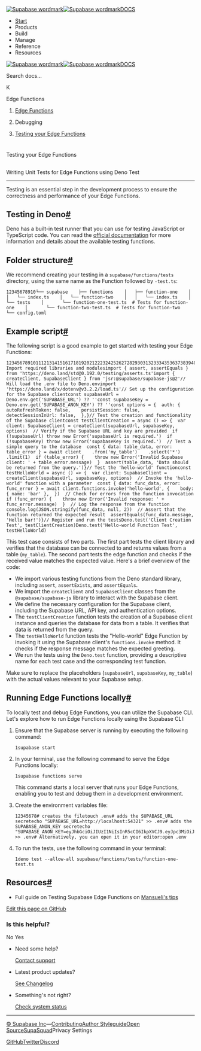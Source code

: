 [![Supabase wordmark](https://supabase.com/docs/_next/image?url=%2Fdocs%2Fsupabase-dark.svg&w=256&q=75&dpl=dpl_5BYG5BkQhU19GEfZfhcgAbeGcRQo)![Supabase wordmark](https://supabase.com/docs/_next/image?url=%2Fdocs%2Fsupabase-light.svg&w=256&q=75&dpl=dpl_5BYG5BkQhU19GEfZfhcgAbeGcRQo)DOCS](https://supabase.com/docs)

-   [Start](https://supabase.com/docs/guides/getting-started)
-   Products
-   Build
-   Manage
-   Reference
-   Resources

[![Supabase wordmark](https://supabase.com/docs/_next/image?url=%2Fdocs%2Fsupabase-dark.svg&w=256&q=75&dpl=dpl_5BYG5BkQhU19GEfZfhcgAbeGcRQo)![Supabase wordmark](https://supabase.com/docs/_next/image?url=%2Fdocs%2Fsupabase-light.svg&w=256&q=75&dpl=dpl_5BYG5BkQhU19GEfZfhcgAbeGcRQo)DOCS](https://supabase.com/docs)

Search docs...

K

Edge Functions

1.  [Edge Functions](https://supabase.com/docs/guides/functions)

3.  Debugging

5.  [Testing your Edge Functions](https://supabase.com/docs/guides/functions/unit-test)

# 

Testing your Edge Functions

## 

Writing Unit Tests for Edge Functions using Deno Test

* * *

Testing is an essential step in the development process to ensure the correctness and performance of your Edge Functions.

## Testing in Deno[#](#testing-in-deno)

Deno has a built-in test runner that you can use for testing JavaScript or TypeScript code. You can read the [official documentation](https://docs.deno.com/runtime/manual/basics/testing/) for more information and details about the available testing functions.

## Folder structure[#](#folder-structure)

We recommend creating your testing in a `supabase/functions/tests` directory, using the same name as the Function followed by `-test.ts`:

```
12345678910└── supabase    ├── functions    │   ├── function-one    │   │   └── index.ts    │   └── function-two    │   │   └── index.ts    │   └── tests    │       └── function-one-test.ts  # Tests for function-one    │       └── function-two-test.ts  # Tests for function-two    └── config.toml
```

## Example script[#](#example-script)

The following script is a good example to get started with testing your Edge Functions:

```
12345678910111213141516171819202122232425262728293031323334353637383940414243444546474849505152535455565758596061// Import required libraries and modulesimport { assert, assertEquals } from 'https://deno.land/std@0.192.0/testing/asserts.ts'import { createClient, SupabaseClient } from 'jsr:@supabase/supabase-js@2'// Will load the .env file to Deno.envimport 'https://deno.land/x/dotenv@v3.2.2/load.ts'// Set up the configuration for the Supabase clientconst supabaseUrl = Deno.env.get('SUPABASE_URL') ?? ''const supabaseKey = Deno.env.get('SUPABASE_ANON_KEY') ?? ''const options = {  auth: {    autoRefreshToken: false,    persistSession: false,    detectSessionInUrl: false,  },}// Test the creation and functionality of the Supabase clientconst testClientCreation = async () => {  var client: SupabaseClient = createClient(supabaseUrl, supabaseKey, options)  // Verify if the Supabase URL and key are provided  if (!supabaseUrl) throw new Error('supabaseUrl is required.')  if (!supabaseKey) throw new Error('supabaseKey is required.')  // Test a simple query to the database  const { data: table_data, error: table_error } = await client    .from('my_table')    .select('*')    .limit(1)  if (table_error) {    throw new Error('Invalid Supabase client: ' + table_error.message)  }  assert(table_data, 'Data should be returned from the query.')}// Test the 'hello-world' functionconst testHelloWorld = async () => {  var client: SupabaseClient = createClient(supabaseUrl, supabaseKey, options)  // Invoke the 'hello-world' function with a parameter  const { data: func_data, error: func_error } = await client.functions.invoke('hello-world', {    body: { name: 'bar' },  })  // Check for errors from the function invocation  if (func_error) {    throw new Error('Invalid response: ' + func_error.message)  }  // Log the response from the function  console.log(JSON.stringify(func_data, null, 2))  // Assert that the function returned the expected result  assertEquals(func_data.message, 'Hello bar!')}// Register and run the testsDeno.test('Client Creation Test', testClientCreation)Deno.test('Hello-world Function Test', testHelloWorld)
```

This test case consists of two parts. The first part tests the client library and verifies that the database can be connected to and returns values from a table (`my_table`). The second part tests the edge function and checks if the received value matches the expected value. Here's a brief overview of the code:

-   We import various testing functions from the Deno standard library, including `assert`, `assertExists`, and `assertEquals`.
-   We import the `createClient` and `SupabaseClient` classes from the `@supabase/supabase-js` library to interact with the Supabase client.
-   We define the necessary configuration for the Supabase client, including the Supabase URL, API key, and authentication options.
-   The `testClientCreation` function tests the creation of a Supabase client instance and queries the database for data from a table. It verifies that data is returned from the query.
-   The `testHelloWorld` function tests the "Hello-world" Edge Function by invoking it using the Supabase client's `functions.invoke` method. It checks if the response message matches the expected greeting.
-   We run the tests using the `Deno.test` function, providing a descriptive name for each test case and the corresponding test function.

Make sure to replace the placeholders (`supabaseUrl`, `supabaseKey`, `my_table`) with the actual values relevant to your Supabase setup.

## Running Edge Functions locally[#](#running-edge-functions-locally)

To locally test and debug Edge Functions, you can utilize the Supabase CLI. Let's explore how to run Edge Functions locally using the Supabase CLI:

1.  Ensure that the Supabase server is running by executing the following command:
    
    ```
    1supabase start
    ```
    
2.  In your terminal, use the following command to serve the Edge Functions locally:
    
    ```
    1supabase functions serve
    ```
    
    This command starts a local server that runs your Edge Functions, enabling you to test and debug them in a development environment.
    
3.  Create the environment variables file:
    
    ```
    12345678# creates the filetouch .env# adds the SUPABASE_URL secretecho "SUPABASE_URL=http://localhost:54321" >> .env# adds the SUPABASE_ANON_KEY secretecho "SUPABASE_ANON_KEY=eyJhbGciOiJIUzI1NiIsInR5cCI6IkpXVCJ9.eyJpc3MiOiJzdXBhYmFzZS1kZW1vIiwicm9sZSI6ImFub24iLCJleHAiOjE5ODM4MTI5OTZ9.CRXP1A7WOeoJeXxjNni43kdQwgnWNReilDMblYTn_I0" >> .env# Alternatively, you can open it in your editor:open .env
    ```
    
4.  To run the tests, use the following command in your terminal:
    
    ```
    1deno test --allow-all supabase/functions/tests/function-one-test.ts
    ```
    

## Resources[#](#resources)

-   Full guide on Testing Supabase Edge Functions on [Mansueli's tips](https://blog.mansueli.com/testing-supabase-edge-functions-with-deno-test)

[Edit this page on GitHub](https://github.com/supabase/supabase/blob/master/apps/docs/content/guides/functions/unit-test.mdx)

### Is this helpful?

No Yes

-   Need some help?
    
    [Contact support](https://supabase.com/support)
-   Latest product updates?
    
    [See Changelog](https://supabase.com/changelog)
-   Something's not right?
    
    [Check system status](https://status.supabase.com/)

* * *

[© Supabase Inc](https://supabase.com/)—[Contributing](https://github.com/supabase/supabase/blob/master/apps/docs/DEVELOPERS.md)[Author Styleguide](https://github.com/supabase/supabase/blob/master/apps/docs/CONTRIBUTING.md)[Open Source](https://supabase.com/open-source)[SupaSquad](https://supabase.com/supasquad)Privacy Settings

[GitHub](https://github.com/supabase/supabase)[Twitter](https://twitter.com/supabase)[Discord](https://discord.supabase.com/)